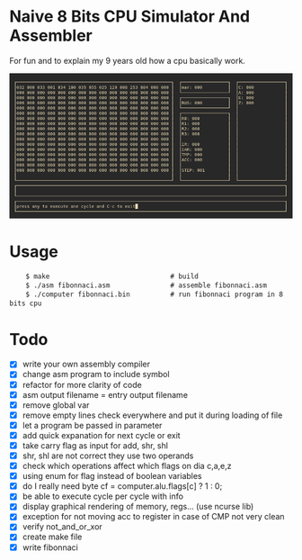 # Naive 8 Bits CPU Simulator And Assembler

For fun and to explain my 9 years old how a cpu basically work.   

![computer](screen.png)

# Usage 

```
    $ make                              # build  
    $ ./asm fibonnaci.asm               # assemble fibonnaci.asm
    $ ./computer fibonnaci.bin          # run fibonnaci program in 8 bits cpu 

```

# Todo

- [x] write your own assembly compiler   
- [x] change asm program to include symbol
- [x] refactor for more clarity of code 
- [x] asm output filename = entry output filename 
- [x] remove global var  
- [x] remove empty lines check everywhere and put it during loading of file
- [x] let a program be passed in parameter   
- [x] add quick expanation for next cycle or exit 
- [x] take carry flag as input for add, shr, shl    
- [x] shr, shl are not correct they use two operands     
- [x] check which operations affect which flags on dia c,a,e,z    
- [x] using enum for flag instead of boolean variables    
- [x] do I really need byte cf = computer.alu.flags[c] ? 1 : 0;    
- [x] be able to execute cycle per cycle with info     
- [x] display graphical rendering of memory, regs... (use ncurse lib)    
- [x] exception for not moving acc to register in case of CMP not very clean       
- [x] verify not_and_or_xor    
- [x] create make file 
- [x] write fibonnaci   
